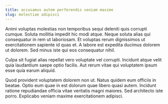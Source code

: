 ```yaml
---
title: accusamus autem perferendis veniam maxime
slug: molestiae adipisci
---
```


Animi voluptas molestias non temporibus sequi deleniti quis corrupti cumque. Soluta mollitia impedit hic modi atque. Neque soluta alias qui consequatur in rem ut laboriosam. Et voluptas rerum dignissimos ut exercitationem sapiente id quas et. A labore est expedita ducimus dolorem ut dolorem. Sed minus iste qui eos consequatur nihil.

Culpa sit fugiat alias repellat vero voluptate vel corrupti. Incidunt atque velit quia laudantium saepe optio facilis. Aut rerum vitae qui voluptatem ipsum esse quia earum aliquid.

Quod provident voluptatem dolorem non ut. Natus quidem eum officiis in beatae. Optio eum quae in est dolorum quae libero quasi autem. Incidunt ratione repudiandae officia vitae veritatis magni maiores. Sed architecto iste porro. Explicabo veniam maxime exercitationem adipisci.
